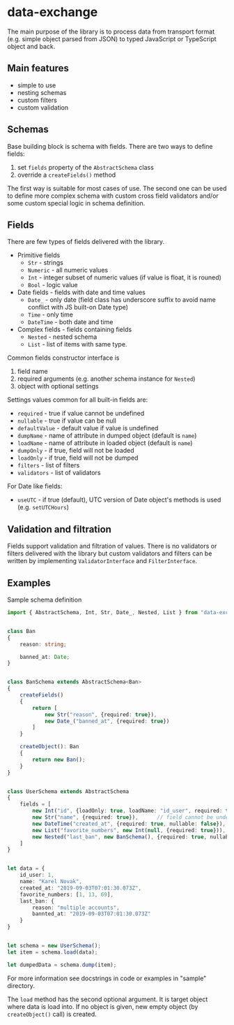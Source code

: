 data-exchange
=============

The main purpose of the library is to process data from transport format (e.g. simple object parsed from JSON) to typed JavaScript or TypeScript object and back.

Main features
-------------

* simple to use
* nesting schemas
* custom filters
* custom validation

Schemas
-------

Base building block is schema with fields. There are two ways to define fields:

1. set `fields` property of the `AbstractSchema` class
2. override a `createFields()` method

The first way is suitable for most cases of use. The second one can be used to define more complex schema with custom cross field validators and/or some custom special logic in schema definition.

Fields
------

There are few types of fields delivered with the library.

* Primitive fields
  * `Str` - strings
  * `Numeric` - all numeric values
  * `Int` - integer subset of numeric values (if value is float, it is rouned)
  * `Bool` - logic value
* Date fields - fields with date and time values
  * `Date_` - only date (field class has underscore suffix to avoid name conflict with JS built-on Date type)
  * `Time` - only time
  * `DateTime` - both date and time
* Complex fields - fields containing fields
  * `Nested` - nested schema
  * `List` - list of items with same type.

Common fields constructor interface is

1. field name
2. required arguments (e.g. another schema instance for `Nested`)
3. object with optional settings

Settings values common for all built-in fields are:

* `required` - true if value cannot be undefined
* `nullable` - true if value can be null
* `defaultValue` - default value if value is undefined
* `dumpName` - name of attribute in dumped object (default is `name`)
* `loadName` - name of attribute in loaded object (default is `name`)
* `dumpOnly` - if true, field will not be loaded
* `loadOnly` - if true, field will not be dumped
* `filters` - list of filters
* `validators` - list of validators

For Date like fields:

* `useUTC` - if true (default), UTC version of Date object's methods is used (e.g. `setUTCHours`)

Validation and filtration
-------------------------

Fields support validation and filtration of values. There is no validators or filters delivered with the library but custom validators and filters can be written by implementing `ValidatorInterface` and `FilterInterface`.

Examples
--------

Sample schema definition

```TypeScript
import { AbstractSchema, Int, Str, Date_, Nested, List } from "data-exchange"


class Ban
{
    reason: string;

    banned_at: Date;
}


class BanSchema extends AbstractSchema<Ban>
{
    createFields()
    {
        return [
            new Str("reason", {required: true}),
            new Date_("banned_at", {required: true})
        ]
    }

    createObject(): Ban
    {
        return new Ban();
    }
}


class UserSchema extends AbstractSchema
{
    fields = [
        new Int("id", {loadOnly: true, loadName: "id_user", required: true}),
        new Str("name", {required: true}),      // field cannot be undefined or NULL
        new DateTime("created_at", {required: true, nullable: false}), // field cannot be undefined, but NULL is OK
        new List("favorite_numbers", new Int(null, {required: true})),
        new Nested("last_ban", new BanSchema(), {required: true, nullable: false})
    ]
}


let data = {
    id_user: 1,
    name: "Karel Novak",
    created_at: "2019-09-03T07:01:30.073Z",
    favorite_numbers: [1, 13, 69],
    last_ban: {
        reason: "multiple accounts",
        bannted_at: "2019-09-03T07:01:30.073Z"
    }
}


let schema = new UserSchema();
let item = schema.load(data);

let dumpedData = schema.dump(item);

```

For more information see docstrings in code or examples in "sample" directory.

The `load` method has the second optional argument. It is target object where data is load into. If no
object is given, new empty object (by `createObject()` call) is created.
